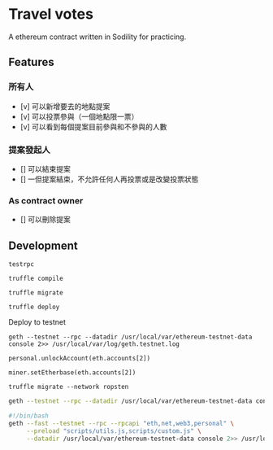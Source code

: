 # Travel votes

A ethereum contract written in Sodility for practicing.

## Features

### 所有人

- [v] 可以新增要去的地點提案
- [v] 可以投票參與（一個地點限一票）
- [v] 可以看到每個提案目前參與和不參與的人數

### 提案發起人

- [] 可以結束提案
- [] 一但提案結束，不允許任何人再投票或是改變投票狀態

### As contract owner

- [] 可以刪除提案

## Development

```
testrpc

truffle compile

truffle migrate

truffle deploy
```


Deploy to testnet
```
geth --testnet --rpc --datadir /usr/local/var/ethereum-testnet-data console 2>> /usr/local/var/log/geth.testnet.log

personal.unlockAccount(eth.accounts[2])

miner.setEtherbase(eth.accounts[2])

truffle migrate --network ropsten
```


```sh
geth --testnet --rpc --datadir /usr/local/var/ethereum-testnet-data console 2>> /usr/local/var/log/geth.testnet.log
```


```sh
#!/bin/bash
geth --fast --testnet --rpc --rpcapi "eth,net,web3,personal" \
     --preload "scripts/utils.js,scripts/custom.js" \
     --datadir /usr/local/var/ethereum-testnet-data console 2>> /usr/local/var/log/geth.testnet.log
```
